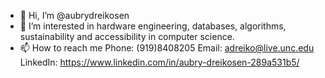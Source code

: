- 👋 Hi, I’m @aubrydreikosen
- 👀 I’m interested in hardware engineering, databases, algorithms, sustainability and accessibility in computer science.
- 📫 How to reach me 
      Phone: (919)8408205
      Email: adreiko@live.unc.edu
      LinkedIn: https://www.linkedin.com/in/aubry-dreikosen-289a531b5/

<!---
aubrydreikosen/aubrydreikosen is a ✨ special ✨ repository because its `README.md` (this file) appears on your GitHub profile.
You can click the Preview link to take a look at your changes.
--->
